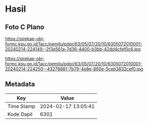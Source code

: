 # Hasil

## Foto C Plano

https://sirekap-obj-formc.kpu.go.id/1acc/pemilu/pdpr/63/05/07/20/10/6305072010001-20240214-224149--2f3e561a-7d36-4400-b3bb-42dd4cfef0c6.jpg

https://sirekap-obj-formc.kpu.go.id/1acc/pemilu/pdpr/63/05/07/20/10/6305072010001-20240214-224250--43278881-7b79-4e8e-890e-5ceb3832cef0.jpg


## Metadata

| Key        | Value               |
| ---------- | ------------------- |
| Time Stamp | 2024-02-17 13:05:41 |
| Kode Dapil | 6301                |




